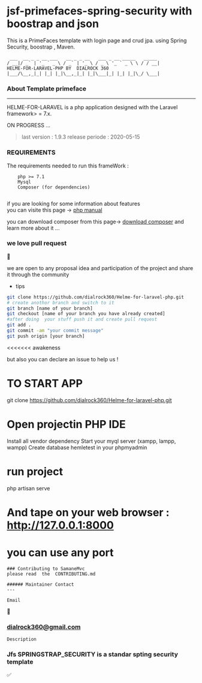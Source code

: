 # jsf-primefaces-spring-security with boostrap and json

This is  a PrimeFaces template with login page and crud jpa. using Spring Security,   boostrap , Maven. 


```
 ___  __ _ _ __ ___   __ _ _ __   ___ _ __ _____   _____ 
/ __|/ _` | '_ ` _ \ / _` | '_ \ / _ \ '_ ` _ \ \ / / __|
HELME-FOR-LARAVEL-PHP BY  DIALROCK 360
|___/\__,_|_| |_| |_|\__,_|_| |_|\___|_| |_| |_|\_/ \___|

```
 

### About Template primeface
---
 HELME-FOR-LARAVEL is a php application designed with the Laravel framework> = 7.x. 
 

ON PROGRESS ... 

> last version : 1.9.3
  release periode : 2020-05-15


### REQUIREMENTS 
The requirements needed to run this frameWork : 
```
    php >= 7.1 
    Mysql 
    Composer (for dependencies)
 
```
 if you  are looking for some information about features  
 you can visite this page -> [php manual](http://php.net) 
 
 you can download composer from this page-> [download composer](https://getcomposer.org)
 and learn more about it ... 

### we love pull request 
:rocket:

we are open to any proposal idea and participation of the project and share it through the community 

* tips 

```bash 
git clone https://github.com/dialrock360/Helme-for-laravel-php.git 
# create anothor branch and switch to it 
git branch [name of your branch] 
git checkout [name of your branch you have already created] 
#after doing  your stuff push it and create pull request 
git add . 
git commit -am "your commit message"
git push origin [your branch]
```
<<<<<<< awakeness

but also you can declare an issue to help us !

 
# TO START APP


git clone https://github.com/dialrock360/Helme-for-laravel-php.git
 
 # Open projectin PHP IDE
  Install all vendor dependency
  Start your myql server (xampp, lampp, wampp)
  Create database hemletest in your  phpmyadmin
 
              

#  run project 
php artisan serve

# And tape on your web browser : http://127.0.0.1:8000
# you can use any port
 
```
### Contributing to SamaneMvc
please read  the  CONTRIBUTING.md

###### Maintainer Contact
--- 
```
```
Email
```
:email:
### dialrock360@gmail.com 
```
Description
```
### Jfs SPRINGSTRAP_SECURITY is a standar spting security template

:white_check_mark:
